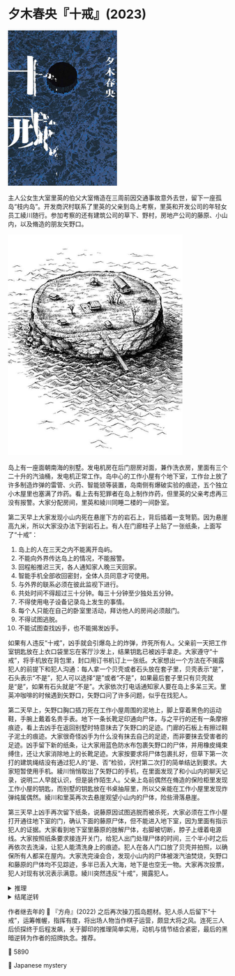 # 夕木春央『十戒』(2023)

<img src=images/2023_cover_2.jpg width=250/>

主人公女生大室里英的伯父大室脩造在三周前因交通事故意外去世，留下一座孤岛“枝内岛”。开发商沢村联系了里英的父亲到岛上考察，里英和开发公司的年轻女员工綾川随行。参加考察的还有建筑公司的草下、野村，房地产公司的藤原、小山内，以及脩造的朋友矢野口。

<img src=images/2023_island.jpg width=400/>

岛上有一座面朝南海的别墅。发电机房在后门厨房对面，兼作洗衣房，里面有三个二十升的汽油桶，发电机正常工作。岛中心的工作小屋有个地下室，工作台上放了许多制造炸弹的雷管、火药、智能锁等装置，岛南侧有爆破实验的痕迹，五个独立小木屋里也塞满了炸药。看上去有犯罪者在岛上制作炸药，但里英的父亲考虑再三没有报警。大家分配房间，里英和綾川同睡二楼的一间卧室。

第二天早上大家发现小山内死在悬崖下方的岩石上，背后插着一支弩箭。因为悬崖高九米，所以大家没办法下到岩石上。有人在门廊柱子上贴了一张纸条，上面写了“十戒”：
<ol>
<li>岛上的人在三天之内不能离开岛屿。</li>
<li>不能向外界传达岛上的情况，不能报警。</li>
<li>回程船推迟三天，各人通知家人晚三天回家。</li>
<li>智能手机全部收回密封，全体人员同意才可使用。</li>
<li>与外界的联系必须在彼此监视下进行。</li>
<li>共处时间不得超过三十分钟。每三十分钟至少独处五分钟。</li>
<li>不得使用电子设备记录岛上发生的事情。</li>
<li>每个人只能在自己的卧室里活动，拜访他人的房间必须敲门。</li>
<li>不得试图逃脱。</li>
<li>不能试图查找凶手，也不能揭发凶手。</li>
</ol>
如果有人违反“十戒”，凶手就会引爆岛上的炸弹，炸死所有人。父亲前一天把工作室钥匙放在上衣口袋里忘在客厅沙发上，结果钥匙已被凶手拿走。大家遵守“十戒”，将手机放在背包里，封口用订书机订上一张纸。大家想出一个方法在不揭露犯人的前提下和犯人沟通：每人拿一个贝壳或者石头放在套子里，贝壳表示“是”，石头表示“不是”，犯人可以选择“是”或者“不是”，如果最后套子里只有贝壳就是“是”，如果有石头就是“不是”。大家依次打电话通知家人要在岛上多呆三天。里英冲咖啡的时候遇到矢野口，矢野口问了许多问题，似乎在找犯人。

第二天早上，矢野口胸口插刀死在工作小屋周围的泥地上，脚上穿着黑色的运动鞋，手腕上戴着名贵手表。地下一条长靴足印通向尸体，与之平行的还有一条摩擦痕迹，看上去凶手在返回别墅时特意抹去了矢野口的足迹。门廊的石板上有擦过鞋子泥土的痕迹。大家很奇怪凶手为什么没有抹去自己的足迹，而非要抹去受害者的足迹。凶手留下新的纸条，让大家用蓝色防水布包裹矢野口的尸体，并用橡皮绳束缚住，还让大家消除地上的长靴足迹。大家按要求将尸体包裹扎好，但草下第一次打的建筑绳结没有通过犯人的“是、否”检验，沢村第二次打的简单结达到要求。大家短暂使用手机。綾川悄悄取出了矢野口的手机，在里面发现了和小山内的聊天记录，说明二人早就认识，但是装作陌生人。父亲上岛前偶然在脩造的保险柜里发现工作小屋的钥匙，而别墅的钥匙放在书桌抽屉里，所以父亲能在工作小屋里发现炸弹纯属偶然。綾川和里英再次去悬崖观望小山内的尸体，险些滑落悬崖。

第三天早上凶手再次留下纸条，说藤原因试图逃脱而被杀死，大家必须在工作小屋打开通往地下室的门，确认下面的藤原尸体，但不能进入地下室，因为里面有指示犯人的证据。大家看到地下室里藤原的肢解尸体，右脚被切断，脖子上缠着电源线。大家按照纸条要求接连开关门，给犯人出门处理尸体的时间，三个半小时之后再依次去洗澡，让犯人能清洗身上的痕迹。犯人在各人门口放了贝壳并拍照，以确保所有人都呆在屋内。大家洗完澡会合，发现小山内的尸体被泼汽油焚烧，矢野口和藤原的尸体均不见踪迹，多半已丢入大海，地下是也空无一物。大家再次投票，犯人对现有状况表示满意。綾川突然违反“十戒”，揭露犯人。

<details><summary>推理</summary>
三张纸条是从同一张日历背面剪下，所以是一人所为。凶手清楚矢野口的足迹，是因为矢野口错穿了凶手的鞋子。当晚凶手约矢野口在小屋见面，穿鞋出门后发现地面泥泞，为了不留下自己的足迹，返回去仓库取了一双长靴。矢野口错穿了门口凶手的鞋子，凶手行凶后给尸体换回矢野口的运动鞋，拿了自己的鞋然后返回别墅，进门前在门砖上擦掉鞋子上的泥。矢野口不可能错穿女生的鞋，草下穿着地下足袋，沢村的鞋尺码太大，父亲的运动鞋是白色，由排除法可知凶手为藤原。

小山内、矢野口、藤原三人与脩造联手在岛上制造炸弹。脩造意外去世，三人计划一同参加旅行，伺机在岛上回收工作小屋和小木屋的钥匙，以免外人发现炸弹。但里英的父亲偶然在保险柜里发现工作小屋的钥匙，还是发现了炸弹。小山内意外摔下悬崖身亡，为了限制大家的行动，矢野口、藤原向小山内的尸体射弩箭，伪装成谋杀。藤原杀死矢野口后用矢野口的尸体伪装成自己。草下打的严密绳结被否决，是因为藤原需要打开裹尸布肢解尸体，并需要回收名贵手表。藤原乘橡皮艇离开。
</details>

<details><summary>结尾逆转</summary>
里英晚上看到綾川拿着弩出去，她才是凶手。小山内、矢野口、藤原计划把大家都炸死，綾川为了夺取引爆装置杀死三人。结尾綾川让主人公保守秘密，用手机引爆炸弹，大家都以为是藤原所为。
</details>

作者继去年的 📖 『方舟』(2022) 之后再次操刀孤岛题材。犯人杀人后留下“十戒”，运筹帷幄，指挥有度，将出场人物当作棋子运营，颇显大将之风。连死三人后侦探终于后程发飙，关于脚印的推理简单实用，动机与情节结合紧密，最后的黑暗逆转为作者的招牌执念。推荐。

:link: 5890

:file_folder: Japanese mystery
